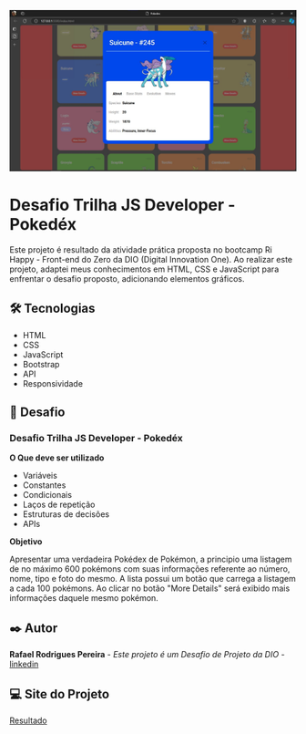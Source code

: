 <a><img src="./assets/images/Captura de tela 2024-10-05 203026.jpg"></a>

# Desafio Trilha JS Developer - Pokedéx

Este projeto é resultado da atividade prática proposta no bootcamp Ri Happy - Front-end do Zero da DIO (Digital Innovation One). Ao realizar este projeto, adaptei meus conhecimentos em HTML, CSS e JavaScript para enfrentar o desafio proposto, adicionando elementos gráficos.

## 🛠️ Tecnologias

*  HTML
*  CSS
*  JavaScript
*  Bootstrap
*  API
*  Responsividade 


## 📌 Desafio

### Desafio Trilha JS Developer - Pokedéx

**O Que deve ser utilizado**

- Variáveis
- Constantes
- Condicionais
- Laços de repetição
- Estruturas de decisões
- APIs

**Objetivo**

Apresentar uma verdadeira Pokédex de Pokémon, a principio uma listagem de no máximo 600 pokémons com suas informações referente ao número, nome, tipo e foto do mesmo. A lista possui um botão que carrega a listagem a cada 100 pokémons. Ao clicar no botão "More Details" será exibido mais informações daquele mesmo pokémon. 

## ✒️ Autor

**Rafael Rodrigues Pereira** - *Este projeto é um Desafio de Projeto da DIO* - [linkedin](https://www.linkedin.com/in/rafaelrpereira/)

## 💻 Site do Projeto
[Resultado](https://classificador-nivel-heroi-eight.vercel.app/)

